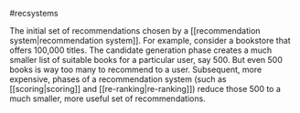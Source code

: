 #recsystems

The initial set of recommendations chosen by a
[[recommendation system|recommendation system]]. For example, consider a
bookstore that offers 100,000 titles. The candidate generation phase creates
a much smaller list of suitable books for a particular user, say 500. But even
500 books is way too many to recommend to a user. Subsequent, more expensive,
phases of a recommendation system (such as [[scoring|scoring]] and
[[re-ranking|re-ranking]]) reduce those 500 to a much smaller,
more useful set of recommendations.

